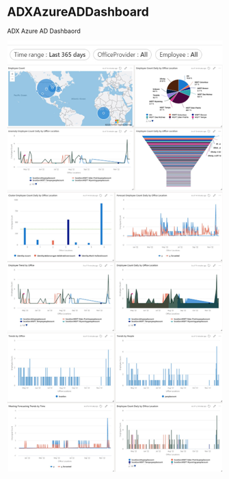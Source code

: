# ADXAzureADDashboard
ADX Azure AD Dashbaord

![Architecture](/AzureAD/images/azuread4.jpg "Dashboard")
![Architecture](/AzureAD/images/azuread1.jpg "Dashboard")
![Architecture](/AzureAD/images/azuread2.jpg "Dashboard")
![Architecture](/AzureAD/images/azuread3.jpg "Dashboard")

